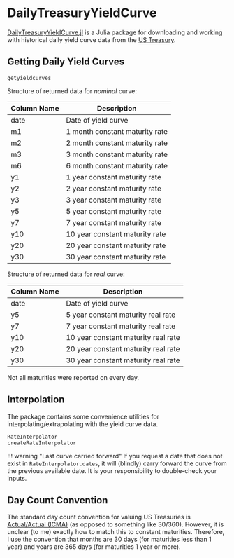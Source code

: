 # DailyTreasuryYieldCurve

[DailyTreasuryYieldCurve.jl](https://github.com/tbeason/DailyTreasuryYieldCurve.jl) is a Julia package for downloading and working with historical daily yield curve data from the [US Treasury](https://www.treasury.gov/resource-center/data-chart-center/interest-rates/Pages/TextView.aspx?data=yield).

## Getting Daily Yield Curves

```@docs
getyieldcurves
```

Structure of returned data for *nominal* curve:

| Column Name | Description |
| ---- | ---- |
| date | Date of yield curve |
| m1 | 1 month constant maturity rate |
| m2 | 2 month constant maturity rate |
| m3 | 3 month constant maturity rate |
| m6 | 6 month constant maturity rate |
| y1 | 1 year constant maturity rate |
| y2 | 2 year constant maturity rate |
| y3 | 3 year constant maturity rate |
| y5 | 5 year constant maturity rate |
| y7 | 7 year constant maturity rate |
| y10 | 10 year constant maturity rate |
| y20 | 20 year constant maturity rate |
| y30 | 30 year constant maturity rate |


Structure of returned data for *real* curve:

| Column Name | Description |
| ---- | ---- |
| date | Date of yield curve |
| y5 | 5 year constant maturity real rate |
| y7 | 7 year constant maturity real rate |
| y10 | 10 year constant maturity real rate |
| y20 | 20 year constant maturity real rate |
| y30 | 30 year constant maturity real rate |


Not all maturities were reported on every day.


## Interpolation

The package contains some convenience utilities for interpolating/extrapolating with the yield curve data.


```@docs
RateInterpolator
createRateInterpolator
```

!!! warning "Last curve carried forward"
    If you request a date that does not exist in `RateInterpolator.dates`, it will (blindly) carry forward the curve from the previous available date. It is your responsibility to double-check your inputs.


## Day Count Convention

The standard day count convention for valuing US Treasuries is [Actual/Actual (ICMA)](https://en.wikipedia.org/wiki/Day_count_convention#Actual/Actual_ICMA) (as opposed to something like 30/360). However, it is unclear (to me) exactly how to match this to constant maturities. Therefore, I use the convention that months are 30 days (for maturities less than 1 year) and years are 365 days (for maturities 1 year or more).